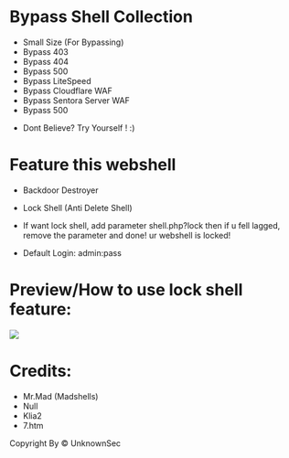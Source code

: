 # Bypass Shell Collection

* Small Size (For Bypassing)
* Bypass 403
* Bypass 404
* Bypass 500
* Bypass LiteSpeed
* Bypass Cloudflare WAF
* Bypass Sentora Server WAF
* Bypass 500

- Dont Believe? Try Yourself ! :)

# Feature this webshell
* Backdoor Destroyer
* Lock Shell (Anti Delete Shell)
* If want lock shell, add parameter shell.php?lock then if u fell lagged, remove the parameter and done! ur webshell is locked!

* Default Login: admin:pass



# Preview/How to use lock shell feature:

<img src="https://raw.githubusercontent.com/riztrexx/ALFA-Shell-Bypass-All-WAF/main/Recording%202022-11-20%20at%2000.51.33.gif">

# Credits:

- Mr.Mad (Madshells)
- Null
- Klia2
- 7.htm

Copyright By &copy; UnknownSec
